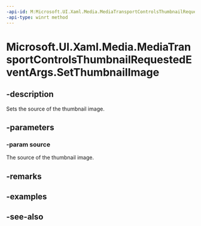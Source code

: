 ```yaml
---
-api-id: M:Microsoft.UI.Xaml.Media.MediaTransportControlsThumbnailRequestedEventArgs.SetThumbnailImage(Windows.Storage.Streams.IInputStream)
-api-type: winrt method
---
```


<!-- Method syntax
public void SetThumbnailImage(Windows.Storage.Streams.IInputStream source)
-->

# Microsoft.UI.Xaml.Media.MediaTransportControlsThumbnailRequestedEventArgs.SetThumbnailImage

## -description
Sets the source of the thumbnail image.

## -parameters
### -param source
The source of the thumbnail image.

## -remarks

## -examples

## -see-also
